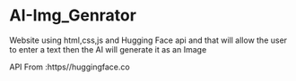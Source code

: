 # AI-Img_Genrator
Website using html,css,js and Hugging Face  api and that will allow the user to enter a text then the AI will generate it as an Image

API From :https//huggingface.co
